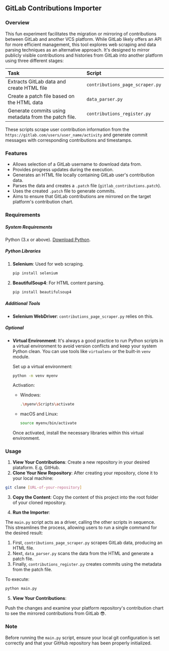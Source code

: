 ## GitLab Contributions Importer

### Overview

This fun experiment facilitates the migration or mirroring of contributions between GitLab and another VCS platform. While GitLab likely offers an API for more efficient management, this tool explores web scraping and data parsing techniques as an alternative approach. It's designed to mirror publicly visible contributions and histories from GitLab into another platform using three different stages:

| Task                                                 | Script                          |
| :--------------------------------------------------- | :------------------------------ |
| Extracts GitLab data and create HTML file            | `contributions_page_scraper.py` |
| Create a patch file based on the HTML data           | `data_parser.py`                |
| Generate commits using metadata from the patch file. | `contributions_register.py`     |

These scripts scrape user contribution information from the `https://gitlab.com/users/user_name/activity` and generate commit messages with corresponding contributions and timestamps.

### Features

- Allows selection of a GitLab username to download data from.
- Provides progress updates during the execution.
- Generates an HTML file locally containing GitLab user's contribution data.
- Parses the data and creates a `.patch` file (`gitlab_contributions.patch`).
- Uses the created `.patch` file to generate commits.
- Aims to ensure that GitLab contributions are mirrored on the target platform's contribution chart.

### Requirements

##### System Requirements

Python (3.x or above). [Download Python](https://www.python.org/downloads/).

##### Python Libraries

1. **Selenium**: Used for web scraping.

   ```bash
   pip install selenium
   ```

2. **BeautifulSoup4**: For HTML content parsing.
   ```bash
   pip install beautifulsoup4
   ```

##### Additional Tools

- **Selenium WebDriver**: `contributions_page_scraper.py` relies on this.

##### Optional

- **Virtual Environment**: It's always a good practice to run Python scripts in a virtual environment to avoid version conflicts and keep your system Python clean. You can use tools like `virtualenv` or the built-in `venv` module.

  Set up a virtual environment:

  ```bash
  python -m venv myenv
  ```

  Activation:

  - Windows:

    ```bash
    .\myenv\Scripts\activate
    ```

  - macOS and Linux:
    ```bash
    source myenv/bin/activate
    ```

  Once activated, install the necessary libraries within this virtual environment.

### Usage

1. **View Your Contributions**:
   Create a new repository in your desired plataform. E.g, GitHub.
2. **Clone Your New Repository**:
   After creating your repository, clone it to your local machine:

```bash
git clone [URL-of-your-repository]

```

3. **Copy the Content**:
   Copy the content of this project into the root folder of your cloned repository.

4. **Run the Importer**:

The `main.py` script acts as a driver, calling the other scripts in sequence. This streamlines the process, allowing users to run a single command for the desired result:

1. First, `contributions_page_scraper.py` scrapes GitLab data, producing an HTML file.
2. Next, `data_parser.py` scans the data from the HTML and generate a patch file.
3. Finally, `contributions_register.py` creates commits using the metadata from the patch file.

To execute:

```python
python main.py
```

5. **View Your Contributions**:

Push the changes and examine your platform repository's contribution chart to see the mirrored contributions from GitLab 😎.

### Note

Before running the `main.py` script, ensure your local git configuration is set correctly and that your GitHub repository has been properly initialized.
